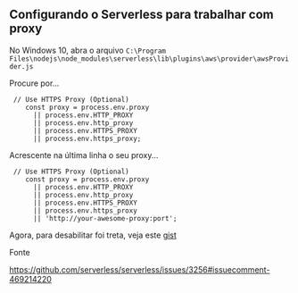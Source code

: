 ## Configurando o Serverless para trabalhar com proxy

No Windows 10, abra o arquivo `C:\Program Files\nodejs\node_modules\serverless\lib\plugins\aws\provider\awsProvider.js`

Procure por...

     // Use HTTPS Proxy (Optional)
        const proxy = process.env.proxy
          || process.env.HTTP_PROXY
          || process.env.http_proxy
          || process.env.HTTPS_PROXY
          || process.env.https_proxy;

Acrescente na última linha o seu proxy...

     // Use HTTPS Proxy (Optional)
        const proxy = process.env.proxy
          || process.env.HTTP_PROXY
          || process.env.http_proxy
          || process.env.HTTPS_PROXY
          || process.env.https_proxy
          || 'http://your-awesome-proxy:port';

Agora, para desabilitar foi treta, veja este [gist](https://gist.github.com/flaviomicheletti/baf818cd2bafafc68e604c8929ad14a2)


Fonte

https://github.com/serverless/serverless/issues/3256#issuecomment-469214220

